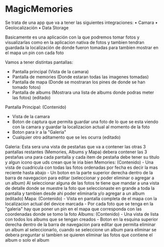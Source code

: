 # MagicMemories

Se trata de una app que va a tener las siguientes integraciones:
• Camara
• Geolocalización
• Data Storage

Basicamente es una aplicación con la que podremos tomar fotos y visualizarlas como en la aplicacion nativa de fotos y tambien tendran guardada la localización de donde fueron tomadas para tambien mostrar en el mapa un pin con cada foto

Vamos a tener distintas pantallas:
- Pantalla principal (Vista de la camara)
- Pantalla de memories (Donde estaran todas las imagenes tomadas)
- Pantalla de mapa (Donde se mostraran los pines de donde se han tomado fotos)
- Pantalla de albums (Mostrara una lista de albums donde podras meter las fotos) (editado)

Pantalla Principal: (Contenido)
- Vista de la camara
- Boton de captura que permita guardar una foto de lo que se esta viendo con la camara y guardar la localizacion actual al momento de la foto
- Boton para ir a la "Galeria"
- Cualquier otro aditamento que se les ocurra (editado)

Galeria:
Esta sera una vista de pestañas que va a contener las otras 3 pantallas restantes (Memories, Albums y Mapa)
debera contener las 3 pestañas una para cada pantalla y cada item de pestaña debe tener su titulo y algun icono que uds crean que le iria bien
    Memories: (Contenido)
    - Una vista de cuadricula con todas las fotos ordenadas por fecha es decir la mas reciente hasta abajo
    - Un boton en la parte superior derecha dentro de la barra de navegacion para editar (seleccionar y poder eliminar o agregar a un album)
    Al seleccionar alguna de las fotos te tiene que mandar a una vista de detalle donde se muestre la foto que seleccionaste en grande a toda la pantalla y tambien desde ahi poder eliminarla y/o agregar a un album (editado)
    Mapa: (Contenido)
    - Vista en pantalla completa de el mapa con la localizacion actual del device marcada
    - Por cada foto que se tenga en la "galeria" hay que poner un pin en el mapa que corresponda con las coordenadas donde se tomo la foto
    Albums: (Contenido)
    - Una vista de lista con todos los albums que se tengan creados
    - Boton en la esquina superior derecha dentro de la barra de navegacion para editar que permita eliminar un album al seleccionarlo, cuando se seleccione un album para eliminar se debera preguntar si tambien se quieren eliminar las fotos que contiene el album o solo el album

